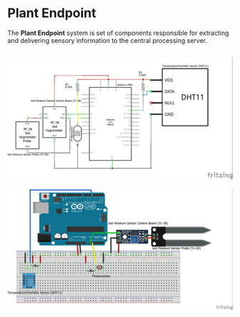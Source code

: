 **Plant Endpoint**
==
The **Plant Endpoint** system is set of components responsible for extracting and delivering sensory information to the central processing server.

![Hardware Schematic](./smartgrow-hardware-schematic.jpg)
--

![Hardware](./smartgrow-hardware-breadboard.jpg)



